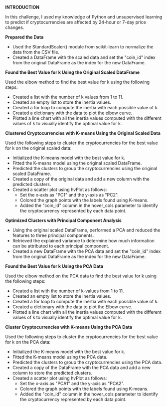 **INTRODUCTION**

In this challenge, I used my knowledge of Python and unsupervised learning to predict if cryptocurrencies are affected by 24-hour or 7-day price changes.


**Prepared the Data**

  - Used the StandardScaler() module from scikit-learn to normalize the data from the CSV file.
  - Created a DataFrame with the scaled data and set the "coin_id" index from the original DataFrame as the index for the new DataFrame.
    

**Found the Best Value for k Using the Original Scaled DataFrame**

Used the elbow method to find the best value for k using the following steps:
   - Created a list with the number of k values from 1 to 11.
   - Created an empty list to store the inertia values.
   - Created a for loop to compute the inertia with each possible value of k.
   - Created a dictionary with the data to plot the elbow curve.
   - Plotted a line chart with all the inertia values computed with the different values of k to visually identify the optimal value for k.
 

**Clustered Cryptocurrencies with K-means Using the Original Scaled Data**

Used the following steps to cluster the cryptocurrencies for the best value for k on the original scaled data:
 - Initialized the K-means model with the best value for k.
 - Fitted the K-means model using the original scaled DataFrame.
 - Predicted the clusters to group the cryptocurrencies using the original scaled DataFrame.
 - Created a copy of the original data and add a new column with the predicted clusters.
 - Created a scatter plot using hvPlot as follows:
    - Set the x-axis as "PC1" and the y-axis as "PC2".
    - Colored the graph points with the labels found using K-means.
    - Added the "coin_id" column in the hover_cols parameter to identify the cryptocurrency represented by each data point.
  

**Optimized Clusters with Principal Component Analysis**

- Using the original scaled DataFrame, performed a PCA and reduced the features to three principal components.
- Retrieved the explained variance to determine how much information can be attributed to each principal component.
- Created a new DataFrame with the PCA data and set the "coin_id" index from the original DataFrame as the index for the new DataFrame.


**Found the Best Value for k Using the PCA Data**

Used the elbow method on the PCA data to find the best value for k using the following steps:
- Created a list with the number of k-values from 1 to 11.
- Created an empty list to store the inertia values.
- Created a for loop to compute the inertia with each possible value of k.
- Created a dictionary with the data to plot the Elbow curve.
- Plotted a line chart with all the inertia values computed with the different values of k to visually identify the optimal value for k.


**Cluster Cryptocurrencies with K-means Using the PCA Data**

Used the following steps to cluster the cryptocurrencies for the best value for k on the PCA data:
 - Initialized the K-means model with the best value for k.
 - Fitted the K-means model using the PCA data.
 - Predicted the clusters to group the cryptocurrencies using the PCA data.
 - Created a copy of the DataFrame with the PCA data and add a new column to store the predicted clusters.
 - Created a scatter plot using hvPlot as follows:
    - Set the x-axis as "PCA1" and the y-axis as "PCA2".
    - Colored the graph points with the labels found using K-means.
    - Added the "coin_id" column in the hover_cols parameter to identify the cryptocurrency represented by each data point.
